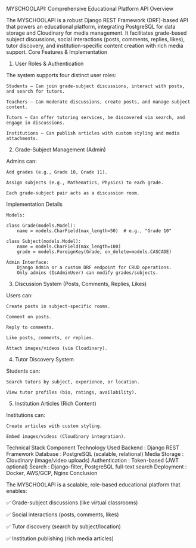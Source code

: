 MYSCHOOLAPI: Comprehensive Educational Platform API
Overview

The MYSCHOOLAPI is a robust Django REST Framework (DRF)-based API that powers an educational platform, integrating PostgreSQL for data storage and Cloudinary for media management. It facilitates grade-based subject discussions, social interactions (posts, comments, replies, likes), tutor discovery, and institution-specific content creation with rich media support.
Core Features & Implementation
1. User Roles & Authentication

The system supports four distinct user roles:

    Students – Can join grade-subject discussions, interact with posts, and search for tutors.

    Teachers – Can moderate discussions, create posts, and manage subject content.

    Tutors – Can offer tutoring services, be discovered via search, and engage in discussions.

    Institutions – Can publish articles with custom styling and media attachments.


2. Grade-Subject Management (Admin)

Admins can:

    Add grades (e.g., Grade 10, Grade 11).

    Assign subjects (e.g., Mathematics, Physics) to each grade.

    Each grade-subject pair acts as a discussion room.

Implementation Details

    Models:

    class Grade(models.Model):
        name = models.CharField(max_length=50)  # e.g., "Grade 10"

    class Subject(models.Model):
        name = models.CharField(max_length=100)
        grade = models.ForeignKey(Grade, on_delete=models.CASCADE)

    Admin Interface:
        Django Admin or a custom DRF endpoint for CRUD operations.
        Only admins (IsAdminUser) can modify grades/subjects.

3. Discussion System (Posts, Comments, Replies, Likes)

Users can:

    Create posts in subject-specific rooms.

    Comment on posts.

    Reply to comments.

    Like posts, comments, or replies.

    Attach images/videos (via Cloudinary).


4. Tutor Discovery System

Students can:

    Search tutors by subject, experience, or location.

    View tutor profiles (bio, ratings, availability).


5. Institution Articles (Rich Content)

Institutions can:

    Create articles with custom styling.

    Embed images/videos (Cloudinary integration).



Technical Stack
Component	Technology Used
Backend	: Django REST Framework
Database	: PostgreSQL (scalable, relational)
Media Storage	: Cloudinary (image/video uploads)
Authentication :	Token-based (JWT optional)
Search	: Django-filter, PostgreSQL full-text search
Deployment	: Docker, AWS/GCP, Nginx
Conclusion

The MYSCHOOLAPI is a scalable, role-based educational platform that enables:

✅ Grade-subject discussions (like virtual classrooms)

✅ Social interactions (posts, comments, likes)

✅ Tutor discovery (search by subject/location)

✅ Institution publishing (rich media articles)    
